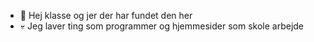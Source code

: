 - 👋 Hej klasse og jer der har fundet den her
- 💀 Jeg laver ting som programmer og hjemmesider som skole arbejde
